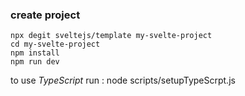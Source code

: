 ### create project

```
npx degit sveltejs/template my-svelte-project
cd my-svelte-project
npm install
npm run dev
```

to use _TypeScript_ run :
node scripts/setupTypeScrpt.js
